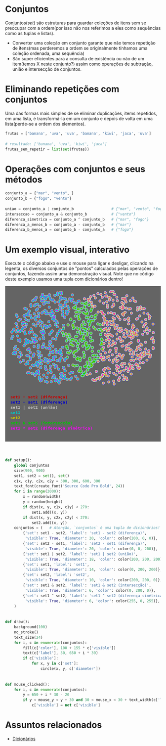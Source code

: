 # Conjuntos


Conjuntos(*set*) são estruturas para guardar coleções de itens sem se preocupar com a ordem(por isso não nos referimos a eles como sequências como as tuplas e listas).

- Converter uma coleção em conjunto garante que não temos repetição de itens(mas perderemos a ordem se originalmente tínhamos uma coleção ordenada, uma sequência)
- São super eficientes para a consulta de existência ou não de um item(temos X neste conjunto?) assim como operações de subtração, união e intersecção de conjuntos.

# Eliminando repetições com conjuntos

Uma das formas mais simples de se eliminar duplicações, items repetidos, em uma lista, é transformá-la em um conjunto e depois de volta em uma lista(perde-se a ordem dos elementos).

```python
frutas = ['banana', 'uva', 'uva', 'banana', 'kiwi', 'jaca', 'uva']

# resultado: ['banana', 'uva', 'kiwi', 'jaca']
frutas_sem_repetir = list(set(frutas))
```

# Operações com conjuntos e seus métodos

```python
conjunto_a = {"mar", "vento", }
conjunto_b = {"fogo", "vento"}

uniao = conjunto_a | conjunto_b                 # {"mar", "vento", "fogo"}
interseccao = conjunto_a & conjunto_b           # {"vento"}
diferenca_simetrica = conjunto_a ^ conjunto_b   # {"mar", "fogo"}
diferenca_a_menos_b = conjunto_a - conjunto_b   # {"mar"}
diferenca_b_menos_a = conjunto_b - conjunto_a   # {"fogo"}
```

# Um exemplo visual, interativo

Execute o código abaixo e use o mouse para ligar e desligar, clicando na legenta, os diversos conjuntos de "pontos" calculados pelas operações de conjuntos, fazendo assim uma demonstração visual. Note que no código deste exemplo usamos uma tupla com dicionários dentro!

![conjuntos](assets/conjuntos.png)

```python


def setup():
    global conjuntos
    size(900, 900)
    set1, set2 = set(), set()
    c1x, c1y, c2x, c2y = 300, 300, 600, 300
    text_font(create_font('Source Code Pro Bold', 24))
    for i in range(2000):
        x = random(width)
        y = random(height)
        if dist(x, y, c1x, c1y) < 270:
            set1.add((x, y))
        if dist(x, y, c2x, c2y) < 270:
            set2.add((x, y))
    conjuntos = (   # Atenção, `conjuntos` é uma tupla de dicionários! Contém conjuntos na chave 'set'
        {'set': set1 - set2, 'label': 'set1 - set2 (diferença)',
         'visible': True, 'diameter': 20, 'color': color(200, 0, 0)},
        {'set': set2 - set1, 'label': 'set2 - set1 (diferença)',
         'visible': True, 'diameter': 20, 'color': color(0, 0, 200)},
        {'set': set1 | set2, 'label': 'set1 | set2 (união)',
         'visible': True, 'diameter': 18, 'color': color(200, 200, 200)},
        {'set': set1, 'label': 'set1',
         'visible': True, 'diameter': 14, 'color': color(0, 200, 200)},
        {'set': set2, 'label': 'set2',
         'visible': True, 'diameter': 10, 'color': color(200, 200, 0)},
        {'set': set1 & set2, 'label': 'set1 & set2 (intersecção)',
         'visible': True, 'diameter': 6, 'color': color(0, 200, 0)},
        {'set': set1 ^ set2, 'label': 'set1 ^ set2 (diferença simétrica)',
         'visible': True, 'diameter': 6, 'color': color(255, 0, 255)},
    )


def draw():
    background(100)
    no_stroke()
    text_size(24)
    for i, c in enumerate(conjuntos):
        fill(c['color'], 100 + 155 * c['visible'])
        text(c['label'], 30, 650 + i * 30)
        if c['visible']:
            for x, y in c['set']:
                circle(x, y, c['diameter'])


def mouse_clicked():
    for i, c in enumerate(conjuntos):
        y = 650 + i * 30 - 20
        if y < mouse_y < y + 30 and 30 < mouse_x < 30 + text_width(c['label']):
            c['visible'] = not c['visible']


```

# Assuntos relacionados

- [Dicionários](dicionarios.md)
